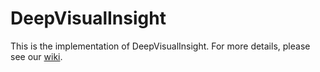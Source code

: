 # DeepVisualInsight
This is the implementation of DeepVisualInsight. For more details, please see our [wiki](https://github.com/xianglinyang/DeepVisualInsight/wiki).
